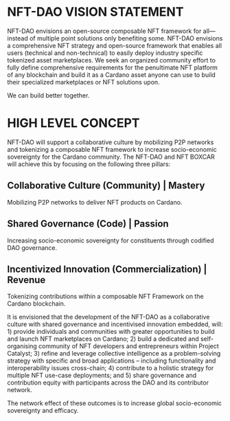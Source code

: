 # NFT-DAO VISION STATEMENT

NFT-DAO envisions an open-source composable NFT framework for all—instead of multiple point solutions only benefiting some.
NFT-DAO envisions a comprehensive NFT strategy and open-source framework that enables all users (technical and non-technical) to easily deploy industry specific tokenized asset marketplaces.
We seek an organized community effort to fully define comprehensive requirements for the penultimate NFT platform of any blockchain and build it as a Cardano asset anyone can use to build their specialized marketplaces or NFT solutions upon. 

We can build better together.


# HIGH LEVEL CONCEPT

NFT-DAO will support a collaborative culture by mobilizing P2P networks and tokenizing a composable NFT framework to increase socio-economic sovereignty for the Cardano community. The NFT-DAO and NFT BOXCAR will achieve this by focusing on the following three pillars:

## Collaborative Culture (Community) | Mastery
Mobilizing P2P networks to deliver NFT products on Cardano.

## Shared Governance (Code) | Passion
Increasing socio-economic sovereignty for constituents through codified DAO governance. 

## Incentivized Innovation (Commercialization) | Revenue
Tokenizing contributions within a composable NFT Framework on the Cardano blockchain.

It is envisioned that the development of the NFT-DAO as a collaborative culture with shared governance and incentivised innovation embedded, will: 1) provide individuals and communities with greater opportunities to build and launch NFT marketplaces on Cardano; 2) build a dedicated and self-organising community of NFT developers and entrepreneurs within Project Catalyst; 3) refine and leverage collective intelligence as a problem-solving strategy with specific and broad applications – including functionality and interoperability issues cross-chain; 4) contribute to a holistic strategy for multiple NFT use-case deployments; and 5) share governance and contribution equity with participants across the DAO and its contributor network.

The network effect of these outcomes is to increase global socio-economic sovereignty and efficacy.
